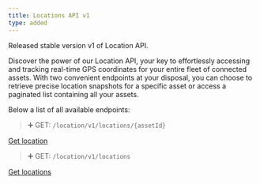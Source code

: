 ```yaml
---
title: Locations API v1
type: added
---
```


Released stable version v1 of Location API.

Discover the power of our Location API, your key to effortlessly accessing and tracking real-time GPS coordinates for your entire fleet of connected assets.
With two convenient endpoints at your disposal, you can choose to retrieve precise location snapshots for a specific asset or access a paginated list containing all your assets.

Below a list of all available endpoints:

> ➕ GET: `/location/v1/locations/{assetId}`

[Get location](ref:getlocation)

> ➕ GET: `/location/v1/locations`

[Get locations](ref:getlocations)
